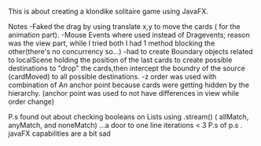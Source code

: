 This is about creating a klondike solitaire game using JavaFX.

Notes
-Faked the drag by using translate x,y to move the cards ( for the animation part).
-Mouse Events where used instead of Dragevents; reason was the view part, while I tried both I had 1 method blocking the other(there's no concurrency so...)
-had to create Boundary objects related to localScene holding the position of the last cards to create possible destinations to "drop" the cards,then intercept the boundry of the source
(cardMoved) to all possible destinations.
-z order was used with combination of An anchor point because cards were getting hidden by the hierarchy. (anchor point was used to not have differences in view while order change)

P.s found out about checking booleans on Lists using .stream()  ( allMatch, anyMatch, and noneMatch) ...a door to one line iterations < 3
P.s of p.s . javaFX capabilities are a bit sad

